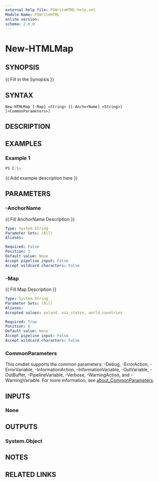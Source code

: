 ```yaml
---
external help file: PSWriteHTML-help.xml
Module Name: PSWriteHTML
online version:
schema: 2.0.0
---
```


# New-HTMLMap

## SYNOPSIS
{{ Fill in the Synopsis }}

## SYNTAX

```
New-HTMLMap [-Map] <String> [[-AnchorName] <String>] [<CommonParameters>]
```

## DESCRIPTION


## EXAMPLES

### Example 1
```powershell
PS C:\> 
```

{{ Add example description here }}

## PARAMETERS

### -AnchorName
{{ Fill AnchorName Description }}

```yaml
Type: System.String
Parameter Sets: (All)
Aliases:

Required: False
Position: 1
Default value: None
Accept pipeline input: False
Accept wildcard characters: False
```

### -Map
{{ Fill Map Description }}

```yaml
Type: System.String
Parameter Sets: (All)
Aliases:
Accepted values: poland, usa_states, world_countries

Required: True
Position: 0
Default value: None
Accept pipeline input: False
Accept wildcard characters: False
```

### CommonParameters
This cmdlet supports the common parameters: -Debug, -ErrorAction, -ErrorVariable, -InformationAction, -InformationVariable, -OutVariable, -OutBuffer, -PipelineVariable, -Verbose, -WarningAction, and -WarningVariable. For more information, see [about_CommonParameters](http://go.microsoft.com/fwlink/?LinkID=113216).

## INPUTS

### None

## OUTPUTS

### System.Object
## NOTES

## RELATED LINKS
